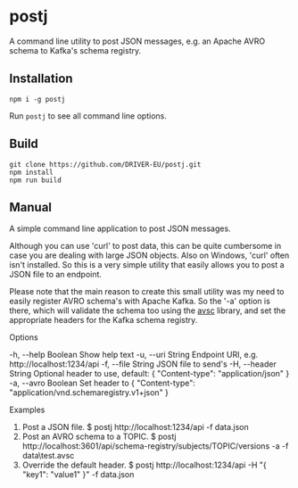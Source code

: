 # postj

A command line utility to post JSON messages, e.g. an Apache AVRO schema to Kafka's schema registry.

## Installation

```
npm i -g postj
```
Run `postj` to see all command line options.

## Build

```
git clone https://github.com/DRIVER-EU/postj.git
npm install
npm run build
```

## Manual

A simple command line application to post JSON messages.

Although you can use 'curl' to post data, this can be quite cumbersome in case you are dealing with large JSON objects. Also on Windows, 'curl' often isn't installed. So this is a very simple utility that easily allows you to post a JSON file to an endpoint.

Please note that the main reason to create this small utility was my need to easily register AVRO schema's with Apache Kafka. So the '-a' option is there, which will validate the schema too using the [avsc](https://github.com/mtth/avsc) library, and set the appropriate headers for the Kafka schema registry.

Options

  -h, --help Boolean    Show help text
  -u, --uri String      Endpoint URI, e.g. http://localhost:1234/api
  -f, --file String     JSON file to send's
  -H, --header String   Optional header to use, default: { "Content-type": "application/json" }
  -a, --avro Boolean    Set header to { "Content-type": "application/vnd.schemaregistry.v1+json" }

Examples

  01. Post a JSON file.                $ postj http://localhost:1234/api -f data.json
  02. Post an AVRO schema to a TOPIC.  $ postj http://localhost:3601/api/schema-registry/subjects/TOPIC/versions -a -f data\test.avsc
  03. Override the default header.     $ postj http://localhost:1234/api -H "{ "key1": "value1" }" -f data.json
